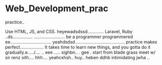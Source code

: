 # Web_Development_prac
practice..

Use HTML, JS, and CSS.
 heyewadsdssd.............
Laravel, Ruby ..ds................
.........................
be a programmer programmered ee.................................
 yeahdsdsd........................................
practice makes perfect...................
It takes time to learn new things, and you gotta do it gradually.e...../....
..
 eee .....
sighbn..
. gee . start from blade grass meet w/ sir renz
sith....
hhh....
yeahcxhsh..
huy..
heben
ddhb
intimidating
jwha
..
